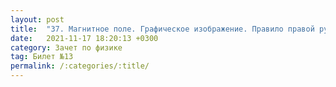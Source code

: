 ```yaml
---
layout: post
title:  "37. Магнитное поле. Графическое изображение. Правило правой руки"
date:   2021-11-17 18:20:13 +0300
category: Зачет по физике 
tag: Билет №13
permalink: /:categories/:title/
---
```

